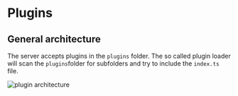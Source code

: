 # Plugins

## General architecture
The server accepts plugins in the `plugins` folder. The so called plugin loader will scan the `plugins`folder for subfolders and try to include the `index.ts` file. 

![plugin architecture](https://github.com/wzr1337/viwiServer/blob/develop/src/plugins/viwiServer_architecture.svg "Plugin Architecture 1")
